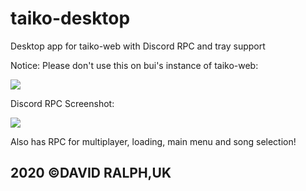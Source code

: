 # taiko-desktop
Desktop app for taiko-web with Discord RPC and tray support

Notice: Please don't use this on bui's instance of taiko-web:

<img src="https://cdn.discordapp.com/attachments/530357271289528331/543562814401282086/unknown.png">

Discord RPC Screenshot:

<img src="https://cdn.discordapp.com/attachments/530358667099504640/539866976785268737/unknown.png">

Also has RPC for multiplayer, loading, main menu and song selection!
<h2>2020 ©DAVID RALPH,UK</h2>
